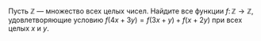 Пусть $\mathbb{Z}$ — множество всех целых чисел. Найдите все функции 
$f\colon \mathbb{Z} \to \mathbb{Z}$, удовлетворяющие условию 
$f(4x+3y)=f(3x+y)+f(x+2y)$ при всех целых $x$ и $y$.